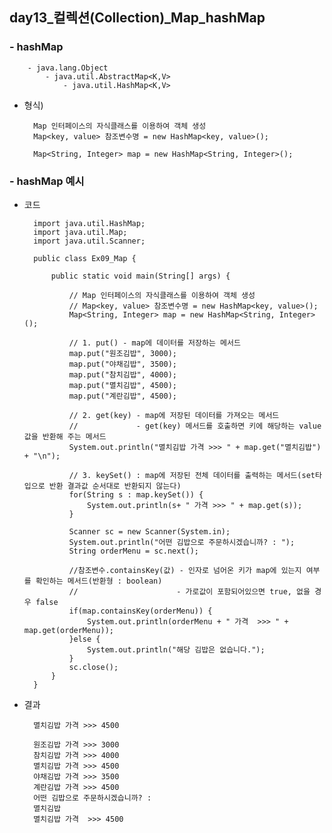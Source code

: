 ## day13_컬렉션(Collection)_Map_hashMap

### - hashMap

        - java.lang.Object
            - java.util.AbstractMap<K,​V>
                - java.util.HashMap<K,​V>
 
- 형식) 

        Map 인터페이스의 자식클래스를 이용하여 객체 생성
        Map<key, value> 참조변수명 = new HashMap<key, value>();

        Map<String, Integer> map = new HashMap<String, Integer>();

### - hashMap 예시
- 코드

        import java.util.HashMap;
        import java.util.Map;
        import java.util.Scanner;

        public class Ex09_Map {

            public static void main(String[] args) {
                
                // Map 인터페이스의 자식클래스를 이용하여 객체 생성
                // Map<key, value> 참조변수명 = new HashMap<key, value>();
                Map<String, Integer> map = new HashMap<String, Integer>();
                
                // 1. put() - map에 데이터를 저장하는 메서드
                map.put("원조김밥", 3000);
                map.put("야채김밥", 3500);
                map.put("참치김밥", 4000);
                map.put("멸치김밥", 4500);
                map.put("계란김밥", 4500);
                
                // 2. get(key) - map에 저장된 데이터를 가져오는 메서드
                // 			   - get(key) 메서드를 호출하면 키에 해당하는 value 값을 반환해 주는 메서드
                System.out.println("멸치김밥 가격 >>> " + map.get("멸치김밥") + "\n");
                
                // 3. keySet() : map에 저장된 전체 데이터를 출력하는 메서드(set타입으로 반환 결과값 순서대로 반환되지 않는다)
                for(String s : map.keySet()) {
                    System.out.println(s+ " 가격 >>> " + map.get(s));
                }
                
                Scanner sc = new Scanner(System.in);
                System.out.println("어떤 김밥으로 주문하시겠습니까? : ");
                String orderMenu = sc.next();
                
                //참조변수.containsKey(값) - 인자로 넘어온 키가 map에 있는지 여부를 확인하는 메서드(반환형 : boolean)
                // 						- 가로값이 포함되어있으면 true, 없을 경우 false 
                if(map.containsKey(orderMenu)) {
                    System.out.println(orderMenu + " 가격  >>> " +  map.get(orderMenu));
                }else {
                    System.out.println("해당 김밥은 없습니다.");
                }   
                sc.close();
            }
        }


- 결과

        멸치김밥 가격 >>> 4500

        원조김밥 가격 >>> 3000
        참치김밥 가격 >>> 4000
        멸치김밥 가격 >>> 4500
        야채김밥 가격 >>> 3500
        계란김밥 가격 >>> 4500
        어떤 김밥으로 주문하시겠습니까? : 
        멸치김밥
        멸치김밥 가격  >>> 4500